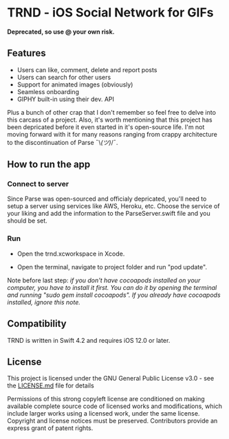 # TRND - iOS Social Network for GIFs

**Deprecated, so use @ your own risk.**

## Features

- Users can like, comment, delete and report posts
- Users can search for other users
- Support for animated images (obviously)
- Seamless onboarding
- GIPHY built-in using their dev. API

Plus a bunch of other crap that I don't remember so feel free to delve into this carcass of a project. Also, it's worth mentioning that this project has been depricated before it even started in it's open-source life. I'm not moving forward with it for many reasons ranging from crappy architecture to the discontinuation of Parse ¯\\_(ツ)_/¯.

## How to run the app
### Connect to server

Since Parse was open-sourced and officialy depricated, you'll need to setup a server using services like AWS, Heroku, etc.
Choose the service of your liking and add the information to the ParseServer.swift file and you should be set.

### Run
- Open the trnd.xcworkspace in Xcode.

- Open the terminal, navigate to project folder and run "pod update".

Note before last step:<i> if you don't have cocoapods installed on your computer, you have to install it first. You can do it by opening the terminal and running "sudo gem install cocoapods". If you already have cocoapods installed, ignore this note.</i>

## Compatibility
TRND is written in Swift 4.2 and requires iOS 12.0 or later.


## License
This project is licensed under the GNU General Public License v3.0 - see the [LICENSE.md](https://github.com/kareemarab/trnd/blob/master/LICENCE.md) file for details

Permissions of this strong copyleft license are conditioned on making available complete source code of licensed works and modifications, which include larger works using a licensed work, under the same license. Copyright and license notices must be preserved. Contributors provide an express grant of patent rights.
